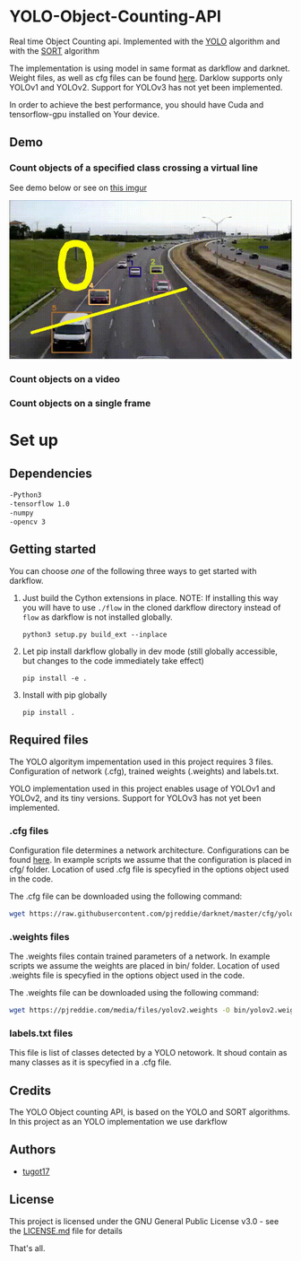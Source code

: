 # YOLO-Object-Counting-API
Real time Object Counting api. Implemented with the [YOLO](https://arxiv.org/pdf/1612.08242.pdf) algorithm and with the [SORT](https://arxiv.org/pdf/1703.07402.pdf) algorithm

The implementation is using model in same format as darkflow and darknet. Weight files, as well as cfg files can be found [here](http://pjreddie.com/darknet/yolo/). Darklow supports only YOLOv1 and YOLOv2. Support for YOLOv3 has not yet been implemented.

In order to achieve the best performance, you should have Cuda and tensorflow-gpu installed on Your device. 

## Demo
### Count objects of a specified class crossing a virtual line
See demo below or see on [this imgur](http://i.imgur.com/EyZZKAA.gif)

<p align="center"> <img src="the_output.gif"/> </p>

### Count objects on a video

### Count objects on a single frame

# Set up
## Dependencies

```
-Python3
-tensorflow 1.0
-numpy
-opencv 3
```

## Getting started

You can choose _one_ of the following three ways to get started with darkflow.

1. Just build the Cython extensions in place. NOTE: If installing this way you will have to use `./flow` in the cloned darkflow directory instead of `flow` as darkflow is not installed globally.
    ```
    python3 setup.py build_ext --inplace
    ```

2. Let pip install darkflow globally in dev mode (still globally accessible, but changes to the code immediately take effect)
    ```
    pip install -e .
    ```

3. Install with pip globally
    ```
    pip install .
    ```

## Required files

The YOLO algoritym impementation used in this project requires 3 files. Configuration of network (.cfg), trained weights (.weights) and labels.txt. 

YOLO implementation used in this project enables usage of YOLOv1 and YOLOv2, and its tiny versions. Support for YOLOv3 has not yet been implemented.


### .cfg files
Configuration file determines a network architecture. Configurations can be found [here](http://pjreddie.com/darknet/yolo/). In example scripts we assume that the configuration is placed in cfg/ folder. Location of used .cfg file is specyfied in the options object used in the code. 

The .cfg file can be downloaded using the following command: 
```bash
wget https://raw.githubusercontent.com/pjreddie/darknet/master/cfg/yolov2.cfg -O cfg/yolov2.cfg
```
### .weights files
The .weights files contain trained parameters of a network. In example scripts we assume the weights are placed in bin/ folder. Location of used .weights file is specyfied in the options object used in the code.

The .weights file can be downloaded using the following command:
```bash
wget https://pjreddie.com/media/files/yolov2.weights -O bin/yolov2.weights
```
### labels.txt files

This file is list of classes detected by a YOLO netowork. It shoud contain as many classes as it is specyfied in a .cfg file. 



## Credits

The YOLO Object counting API, is based on the YOLO and SORT algorithms. In this project as an YOLO implementation we use darkflow

## Authors
* [tugot17](https://github.com/tugot17)

## License

This project is licensed under the GNU General Public License v3.0 - see the [LICENSE.md](LICENSE.md) file for details


That's all.

